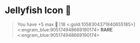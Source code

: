 # Jellyfish Icon 🪼
> You have +5 max 🔷 [18 <:gold:1058304371940655185>]
<:engram_blue:905174948669190174> __RARE__ <:engram_blue:905174948669190174>